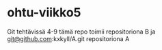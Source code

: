 ohtu-viikko5
============

Git tehtävissä 4-9 tämä repo toimii repositoriona B
ja git@github.com:kxkyll/A.git repositoriona A
